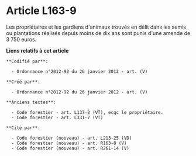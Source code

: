 # Article L163-9

Les propriétaires et les gardiens d'animaux trouvés en délit dans les semis ou plantations réalisés depuis moins de dix ans
sont punis d'une amende de 3 750 euros.

**Liens relatifs à cet article**

	**Codifié par**:

	  - Ordonnance n°2012-92 du 26 janvier 2012 - art. (V)

	**Créé par**:

	  - Ordonnance n°2012-92 du 26 janvier 2012 - art. (V)

	**Anciens textes**:

	  - Code forestier - art. L137-2 (VT), ecqc le propriétaire.
	  - Code forestier - art. L331-7 (VT)

	**Cité par**:

	  - Code forestier (nouveau) - art. L213-25 (VD)
	  - Code forestier (nouveau) - art. R163-8 (V)
	  - Code forestier (nouveau) - art. R261-14 (V)
